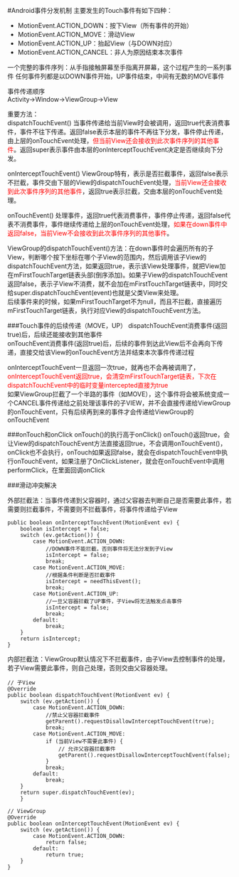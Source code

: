 #Android事件分发机制
主要发生的Touch事件有如下四种：

* MotionEvent.ACTION_DOWN：按下View（所有事件的开始）
* MotionEvent.ACTION_MOVE：滑动View
* MotionEvent.ACTION_UP：抬起View（与DOWN对应）
* MotionEvent.ACTION_CANCEL：非人为原因结束本次事件

一个完整的事件序列：从手指接触屏幕至手指离开屏幕，这个过程产生的一系列事件 
任何事件列都是以DOWN事件开始，UP事件结束，中间有无数的MOVE事件

事件传递顺序			
Activity->Window->ViewGroup->View

重要方法：		
dispatchTouchEvent() 当事件传递给当前View时会被调用，返回true代表消费事件，事件不往下传递。返回false表示本层的事件不再往下分发，事件停止传递，由上层的onTouchEvent处理，<font color=red>但当前View还会接收到此次事件序列的其他事件</font>。返回super表示事件由本层的onInterceptTouchEvent决定是否继续向下分发。

onInterceptTouchEvent() ViewGroup特有，表示是否拦截事件，返回false表示不拦截，事件交由下层的View的dispatchTouchEvent处理，<font color=red>当前View还会接收到此次事件序列的其他事件</font>，返回true表示拦截，交由本层的onTouchEvent处理。

onTouchEvent() 处理事件，返回true代表消费事件，事件停止传递，返回false代表不消费事件，事件继续传递给上层的onTouchEvent处理，<font color=red>如果在down事件中返回false，当前View不会接收到此次事件序列的其他事件</font>。    

ViewGroup的dispatchTouchEvent()方法：在down事件时会遍历所有的子View，判断哪个按下坐标在哪个子View的范围内，然后调用该子View的dispatchTouchEvent方法，如果返回true，表示该View处理事件，就把View加在mFirstTouchTarget链表头部(倒序添加)。如果子View的dispatchTouchEvent返回false，表示子View不消费，就不会加在mFirstTouchTarget链表中，同时交给super.dispatchTouchEvent(event)也就是父类View来处理。      
后续事件来的时候，如果mFirstTouchTarget不为null，而且不拦截，直接遍历mFirstTouchTarget链表，执行对应View的dispatchTouchEvent方法。



###Touch事件的后续传递（MOVE，UP）
dispatchTouchEvent消费事件(返回true)后，后续还能接收到其他事件		
onTouchEvent消费事件(返回true)后，后续的事件到达此View后不会再向下传递，直接交给该View的onTouchEvent方法并结束本次事件传递过程

onInterceptTouchEvent一旦返回一次true，就再也不会再被调用了，<font color=red>onInterceptTouchEvent返回true，会清空mFirstTouchTarget链表，下次在dispatchTouchEvent中的临时变量intercepted直接为true</font>     
如果ViewGroup拦截了一个半路的事件（如MOVE），这个事件将会被系统变成一个CANCEL事件传递给之前处理该事件的子VIEW，并不会直接传递给ViewGroup的onTouchEvent，只有后续再到来的事件才会传递给ViewGroup的onTouchEvent




###onTouch和onClick
onTouch()的执行高于onClick()
onTouch()返回true，会让View的dispatchTouchEvent方法直接返回true，不会调用onTouchEvent()，onClick也不会执行，onTouch如果返回false，就会在dispatchTouchEvent中执行onTouchEvent，如果注册了OnClickListener，就会在onTouchEvent中调用performClick，在里面回调onClick


###滑动冲突解决     

外部拦截法：当事件传递到父容器时，通过父容器去判断自己是否需要此事件，若需要则拦截事件，不需要则不拦截事件，将事件传递给子View
	
	public boolean onInterceptTouchEvent(MotionEvent ev) {
        boolean isIntercept = false;
        switch (ev.getAction()) {
            case MotionEvent.ACTION_DOWN:
                //DOWN事件不能拦截，否则事件将无法分发到子View
                isIntercept = false;
                break;
            case MotionEvent.ACTION_MOVE:
                //根据条件判断是否拦截事件
                isIntercept = needThisEvent();
                break;
            case MotionEvent.ACTION_UP:
                //一旦父容器拦截了UP事件，子View将无法触发点击事件
                isIntercept = false;
                break;
            default:
                break;
        }
        return isIntercept;
    }
	
 内部拦截法：ViewGroup默认情况下不拦截事件，由子View去控制事件的处理，若子View需要此事件，则自己处理，否则交由父容器处理。       

	// 子View
	@Override
	public boolean dispatchTouchEvent(MotionEvent ev) {
	    switch (ev.getAction()) {
	        case MotionEvent.ACTION_DOWN:
	            //禁止父容器拦截事件
	            getParent().requestDisallowInterceptTouchEvent(true);
	            break;
	        case MotionEvent.ACTION_MOVE:
	            if (当前View不需要此事件) {
	                // 允许父容器拦截事件
	                getParent().requestDisallowInterceptTouchEvent(false);
	            }
	            break;
	        default:
	            break;
	    }
	    return super.dispatchTouchEvent(ev);
	    }
	
	// ViewGroup
	@Override
	public boolean onInterceptTouchEvent(MotionEvent ev) {
	    switch (ev.getAction()) {
	        case MotionEvent.ACTION_DOWN:
	            return false;
	        default:
	            return true;
	    }
	}